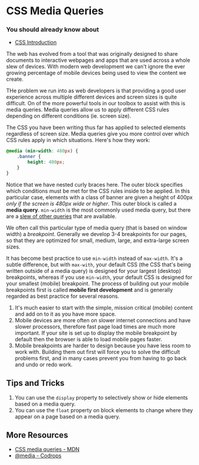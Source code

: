 # CSS Media Queries

### You should already know about
* [CSS Introduction](../css-introduction/README.md)

The web has evolved from a tool that was originally designed to share documents to interactive webpages and apps that are used across a whole slew of devices. With modern web development we can't ignore the ever growing percentage of mobile devices being used to view the content we create.

THe problem we run into as web developers is that providing a good user experience across multiple different devices and screen sizes is quite difficult. On of the more powerful tools in our toolbox to assist with this is media queries. Media queries allow us to apply different CSS rules depending on different conditions (ie. screen size).

The CSS you have been writing thus far has applied to selected elements regardless of screen size. Media queries give you more control over which CSS rules apply in which situations. Here's how they work:

```css
@media (min-width: 480px) {
	.banner {
		height: 400px;
	}
}
```

Notice that we have nested curly braces here. The outer block specifies which conditions must be met for the CSS rules inside to be applied. In this particular case, elements with a class of banner are given a height of 400px *only if the screen is 480px wide or higher*. This outer block is called a **media query**. `min-width` is the most commonly used media query, but there are a [slew of other queries](https://developer.mozilla.org/en-US/docs/Web/Guide/CSS/Media_queries) that are available.

We often call this particular type of media query (that is based on window width) a *breakpoint*. Generally we develop 3-4 breakpoints for our pages, so that they are optimized for small, medium, large, and extra-large screen sizes.

It has become best practice to use `min-width` instead of `max-width`. It's a subtle difference, but with `max-with`, your default CSS (the CSS that's being written outside of a media query) is designed for your largest (desktop) breakpoints, whereas if you use `min-width`, your default CSS is designed for your smallest (mobile) breakpoint. The process of building out your mobile breakpoints first is called **mobile first development** and is generally regarded as best practice for several reasons.

1. It's much easier to start with the simple, mission critical (mobile) content and add on to it as you have more space.
2. Mobile devices are more often on slower internet connections and have slower processors, therefore fast page load times are much more important. If your site is set up to display the mobile breakpoint by default then the browser is able to load mobile pages faster.
3. Mobile breakpoints are harder to design because you have less room to work with. Building them out first will force you to solve the difficult problems first, and in many cases prevent you from having to go back and undo or redo work.

## Tips and Tricks

1. You can use the `display` property to selectively show or hide elements based on a media query.
2. You can use the `float` property on block elements to change where they appear on a page based on a media query.


## More Resources

* [CSS media queries - MDN](https://developer.mozilla.org/en-US/docs/Web/Guide/CSS/Media_queries)
* [@media - Codrops](http://tympanus.net/codrops/css_reference/media/)